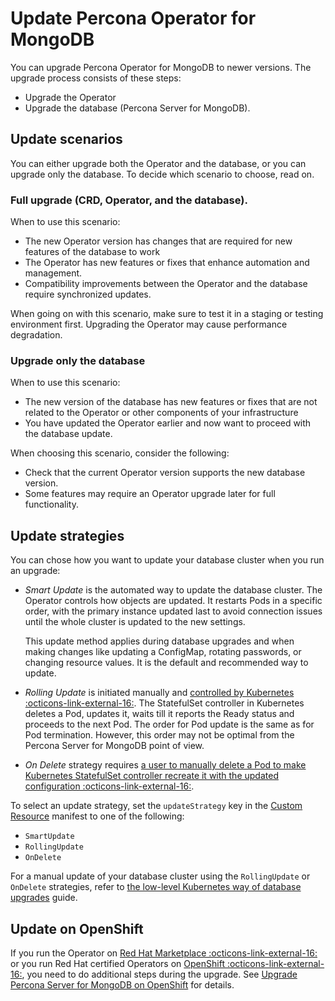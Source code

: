 # Update Percona Operator for MongoDB

You can upgrade Percona Operator for MongoDB to newer versions. The upgrade process consists of these steps:

* Upgrade the Operator  
* Upgrade the database (Percona Server for MongoDB).

## Update scenarios

You can either upgrade both the Operator and the database, or you can upgrade only the database. To decide which scenario to choose, read on.

### Full upgrade (CRD, Operator, and the database). 

When to use this scenario:

* The new Operator version has changes that are required for new features of the database to work
* The Operator has new features or fixes that enhance automation and management.
* Compatibility improvements between the Operator and the database require synchronized updates.

When going on with this scenario, make sure to test it in a staging or testing environment first. Upgrading the Operator may cause performance degradation. 

### Upgrade only the database

When to use this scenario:

* The new version of the database has new features or fixes that are not related to the Operator or other components of your infrastructure
* You have updated the Operator earlier and now want to proceed with the database update.

When choosing this scenario, consider the following:

* Check that the current Operator version supports the new database version.
* Some features may require an Operator upgrade later for full functionality.

## Update strategies

You can chose how you want to update your database cluster when you run an upgrade:

* *Smart Update* is the automated way to update the database cluster. The Operator controls how objects are updated. It restarts Pods in a specific order, with the primary instance updated last to avoid connection issues until the whole cluster is updated to the new settings.

   This update method applies during database upgrades and when making changes like updating a ConfigMap, rotating passwords, or changing resource values. It is the default and recommended way to update. 

* *Rolling Update* is initiated manually and [controlled by Kubernetes  :octicons-link-external-16:](https://kubernetes.io/docs/concepts/workloads/controllers/statefulset/#update-strategies). The StatefulSet controller in Kubernetes deletes a Pod, updates it, waits till it reports the Ready status and proceeds to the next Pod. The order for Pod update is the same as for Pod termination. However, this order may not be optimal from the Percona Server for
    MongoDB point of view.

* *On Delete* strategy requires [a user to manually delete a Pod to make Kubernetes StatefulSet controller recreate it with the updated configuration :octicons-link-external-16:](https://kubernetes.io/docs/concepts/workloads/controllers/statefulset/#update-strategies).

To select an update strategy, set the `updateStrategy` key in the [Custom Resource](operator.md) manifest to one of the following:

* `SmartUpdate`
* `RollingUpdate`
* `OnDelete`

For a manual update of your database cluster using the `RollingUpdate` or `OnDelete` strategies, refer to [the low-level Kubernetes way of database upgrades](update_manually.md) guide.
 
## Update on OpenShift

If you run the Operator on [Red Hat Marketplace :octicons-link-external-16:](https://marketplace.redhat.com) or you run Red Hat certified Operators on [OpenShift :octicons-link-external-16:](https://www.redhat.com/en/technologies/cloud-computing/openshift), you need to do additional steps during the upgrade. See [Upgrade Percona Server for MongoDB on OpenShift](update_openshift.md) for details.
